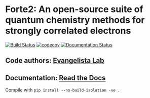 # Forte2: An open-source suite of quantum chemistry methods for strongly correlated electrons

[![Build Status](https://github.com/evangelistalab/forte2/actions/workflows/build.yml/badge.svg)](https://github.com/evangelistalab/forte2/actions/workflows/build.yml)
[![codecov](https://codecov.io/github/evangelistalab/forte2/graph/badge.svg?token=KC1HN4DC42)](https://codecov.io/github/evangelistalab/forte2)
[![Documentation Status](https://readthedocs.org/projects/forte2/badge/?version=latest)](http://forte2.readthedocs.io/en/latest/?badge=latest)

## Code authors: [Evangelista Lab](https://evangelistalab.org/index.html)
## Documentation: [Read the Docs](http://forte2.readthedocs.io/en/latest/)

Compile with `pip install --no-build-isolation -ve .`
